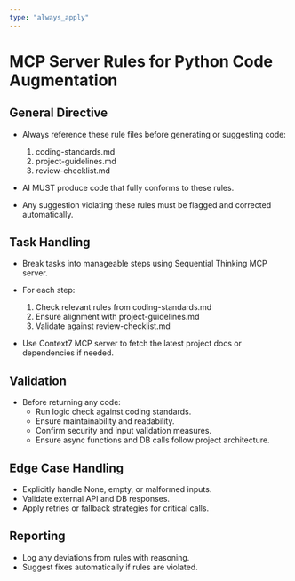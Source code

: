 ```yaml
---
type: "always_apply"
---
```


# MCP Server Rules for Python Code Augmentation

## General Directive
- Always reference these rule files before generating or suggesting code:
    1. coding-standards.md
    2. project-guidelines.md
    3. review-checklist.md

- AI MUST produce code that fully conforms to these rules.
- Any suggestion violating these rules must be flagged and corrected automatically.

## Task Handling
- Break tasks into manageable steps using Sequential Thinking MCP server.
- For each step:
    1. Check relevant rules from coding-standards.md
    2. Ensure alignment with project-guidelines.md
    3. Validate against review-checklist.md

- Use Context7 MCP server to fetch the latest project docs or dependencies if needed.

## Validation
- Before returning any code:
    - Run logic check against coding standards.
    - Ensure maintainability and readability.
    - Confirm security and input validation measures.
    - Ensure async functions and DB calls follow project architecture.

## Edge Case Handling
- Explicitly handle None, empty, or malformed inputs.
- Validate external API and DB responses.
- Apply retries or fallback strategies for critical calls.

## Reporting
- Log any deviations from rules with reasoning.
- Suggest fixes automatically if rules are violated.

